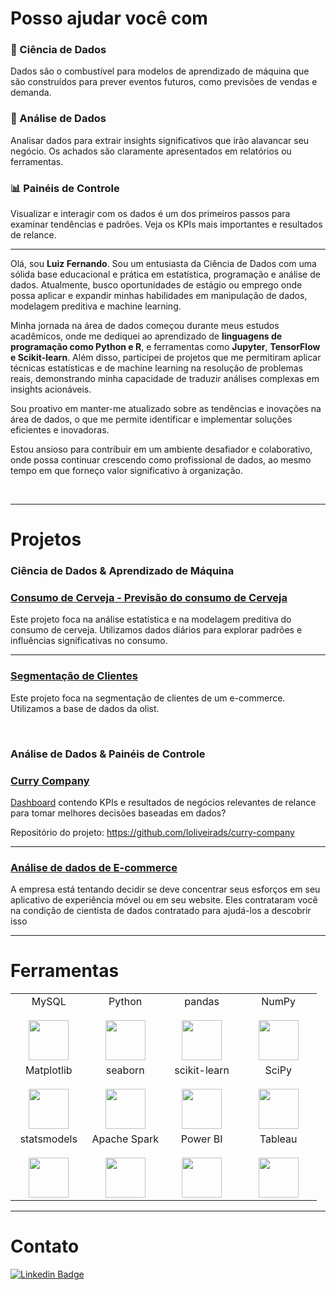 # Posso ajudar você com

### :crystal_ball: Ciência de Dados

Dados são o combustível para modelos de aprendizado de máquina que são construídos para prever eventos futuros, como previsões de vendas e demanda.

### :mag_right: Análise de Dados

Analisar dados para extrair insights significativos que irão alavancar seu negócio. Os achados são claramente apresentados em relatórios ou ferramentas.

### :bar_chart: Painéis de Controle

Visualizar e interagir com os dados é um dos primeiros passos para examinar tendências e padrões. Veja os KPIs mais importantes e resultados de relance.

---

Olá, sou **Luiz Fernando**. Sou um entusiasta da Ciência de Dados com uma sólida base educacional e prática em estatística, programação e análise de dados. Atualmente, busco oportunidades de estágio ou emprego onde possa aplicar e expandir minhas habilidades em manipulação de dados, modelagem preditiva e machine learning.

Minha jornada na área de dados começou durante meus estudos acadêmicos, onde me dediquei ao aprendizado de **linguagens de programação como Python e R**, e ferramentas como **Jupyter**, **TensorFlow e Scikit-learn**. Além disso, participei de projetos que me permitiram aplicar técnicas estatísticas e de machine learning na resolução de problemas reais, demonstrando minha capacidade de traduzir análises complexas em insights acionáveis.

Sou proativo em manter-me atualizado sobre as tendências e inovações na área de dados, o que me permite identificar e implementar soluções eficientes e inovadoras.

Estou ansioso para contribuir em um ambiente desafiador e colaborativo, onde possa continuar crescendo como profissional de dados, ao mesmo tempo em que forneço valor significativo à organização.

<br>



---

# Projetos

### Ciência de Dados & Aprendizado de Máquina

### [Consumo de Cerveja - Previsão do consumo de Cerveja](https://github.com/loliveirads/Consumo_cerveja)

Este projeto foca na análise estatística e na modelagem preditiva do consumo de cerveja. Utilizamos dados diários para explorar padrões e influências significativas no consumo.

---

### [Segmentação de Clientes](https://github.com/loliveirads/client-segmentation)

Este projeto foca na segmentação de clientes de um e-commerce. Utilizamos a base de dados da olist.

<br>


### Análise de Dados & Painéis de Controle

### [Curry Company](https://github.com/loliveirads/curry-company)

[Dashboard](https://curry-company.onrender.com/) contendo KPIs e resultados de negócios relevantes de relance para tomar melhores decisões baseadas em dados?

Repositório do projeto: https://github.com/loliveirads/curry-company

---

### [Análise de dados de E-commerce](https://github.com/loliveirads/analise_site/tree/main)

A empresa está tentando decidir se deve concentrar seus esforços em seu aplicativo de experiência móvel ou em seu website. Eles contrataram você na condição de cientista de dados contratado para ajudá-los a descobrir isso

---

# Ferramentas

<table>
  <tbody>
    <!-- Primeira linha -->
    <tr valign="top">
      <td width="25%" align="center">
        <span>MySQL</span><br><br>
        <img height="64px" src="https://cdn.svgporn.com/logos/mysql.svg">
      </td>
      <td width="25%" align="center">
        <span>Python</span><br><br>
        <img height="64px" src="https://cdn.svgporn.com/logos/python.svg">
      </td>
      <td width="25%" align="center">
        <span>pandas</span><br><br>
        <img height="64px" src="https://pandas.pydata.org/static/img/pandas.svg">
      </td>
      <td width="25%" align="center">
        <span>NumPy</span><br><br>
        <img height="64px" src="https://numpy.org/images/logos/numpy.svg">
      </td>
    </tr>
    <!-- Segunda linha -->
    <tr valign="top">
      <td width="25%" align="center">
        <span>Matplotlib</span><br><br>
        <img height="64px" src="https://matplotlib.org/_images/sphx_glr_logos2_001.png">
      </td>
      <td width="25%" align="center">
        <span>seaborn</span><br><br>
        <img height="64px" src="https://seaborn.pydata.org/_static/logo-wide-lightbg.svg">
      </td>
      <td width="25%" align="center">
        <span>scikit-learn</span><br><br>
        <img height="64px" src="https://scikit-learn.org/stable/_images/scikit-learn-logo-notext.png">
      </td>
      <td width="25%" align="center">
        <span>SciPy</span><br><br>
        <img height="64px" src="https://bids.berkeley.edu/sites/default/files/styles/450x254/public/projects/scipy_logo_450x254.png?itok=kcdZBxrP">
      </td>
    </tr>
    <!-- Terceira linha -->
    <tr valign="top">
      <td width="25%" align="center">
        <span>statsmodels</span><br><br>
        <img height="64px" src="https://www.statsmodels.org/stable/_images/statsmodels-logo-v2.svg">
      </td>
      <td width="25%" align="center">
        <span>Apache Spark</span><br><br>
        <img height="64px" src="https://spark.apache.org/images/spark-logo-trademark.png">
      </td>
      <td width="25%" align="center">
        <span>Power BI</span><br><br>
        <img height="64px" src="https://uploaddeimagens.com.br/images/002/851/738/full/powerbi_logo.png?1598489763">
      </td>
      <td width="25%" align="center">
        <span>Tableau</span><br><br>
        <img height="64px" src="https://www.tableau.com/themes/custom/tableau_www/logo.png">
      </td>
    </tr>
  </tbody>
</table>


---
# Contato

[![Linkedin Badge](https://img.shields.io/badge/LinkedIn-0077B5?style=for-the-badge&logo=linkedin&logoColor=white)](https://www.linkedin.com/in/luiz-fernando-de-oliveira-7b1066157/)

